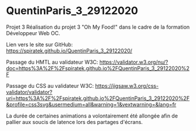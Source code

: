 # QuentinParis_3_29122020
Projet 3 Réalisation du projet 3 "Oh My Food!" dans le cadre de la formation Développeur Web OC.

Lien vers le site sur GitHub: https://spiratek.github.io/QuentinParis_3_29122020/

Passage du HMTL au validateur W3C: https://validator.w3.org/nu/?doc=https%3A%2F%2Fspiratek.github.io%2FQuentinParis_3_29122020%2F

Passage du CSS au validateur W3C: https://jigsaw.w3.org/css-validator/validator?uri=https%3A%2F%2Fspiratek.github.io%2FQuentinParis_3_29122020%2F&profile=css3svg&usermedium=all&warning=1&vextwarning=&lang=fr

La durée de certaines animations a volontairement été allongée afin de pallier aux soucis de latence lors des partages d'écrans. 

